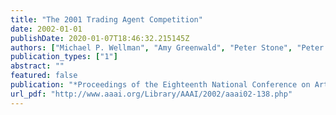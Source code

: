 ```yaml
---
title: "The 2001 Trading Agent Competition"
date: 2002-01-01
publishDate: 2020-01-07T18:46:32.215145Z
authors: ["Michael P. Wellman", "Amy Greenwald", "Peter Stone", "Peter R. Wurman"]
publication_types: ["1"]
abstract: ""
featured: false
publication: "*Proceedings of the Eighteenth National Conference on Artificial Intelligence and Fourteenth Conference on Innovative Applications of Artificial Intelligence, July 28 - August 1, 2002, Edmonton, Alberta, Canada*"
url_pdf: "http://www.aaai.org/Library/AAAI/2002/aaai02-138.php"
---
```


